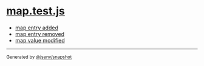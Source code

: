# [map.test.js](../map.test.js)


- [map entry added](map_entry_added/map_entry_added.md)
- [map entry removed](map_entry_removed/map_entry_removed.md)
- [map value modified](map_value_modified/map_value_modified.md)

---

<sub>
  Generated by <a href="https://github.com/jsenv/core/tree/main/packages/tooling/snapshot">@jsenv/snapshot</a>
</sub>
